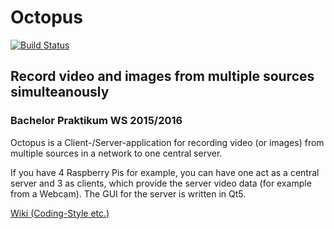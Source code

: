 # Octopus
[![Build Status](https://travis-ci.org/studnitz/octopus.svg?branch=master)](https://travis-ci.org/studnitz/octopus)
## Record video and images from multiple sources simulteanously
### Bachelor Praktikum WS 2015/2016

Octopus is a Client-/Server-application for recording video (or images) from multiple sources in a network to one central server.

If you have 4 Raspberry Pis for example, you can have one act as a central server and 3 as clients, which provide the server video data (for example from a Webcam). The GUI for the server is written in Qt5.

[Wiki (Coding-Style etc.)](https://github.com/studnitz/octopus/wiki)
